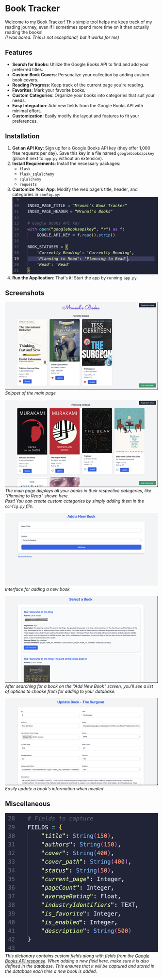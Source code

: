 # Book Tracker

Welcome to my Book Tracker! This simple tool helps me keep track of my reading journey, even if I sometimes spend more time on it than actually reading the books!<br>
_(I was bored. This is not exceptional, but it works for me)_

## Features

- **Search for Books**: Utilize the Google Books API to find and add your preferred titles.
- **Custom Book Covers**: Personalize your collection by adding custom book covers.
- **Reading Progress**: Keep track of the current page you're reading.
- **Favorites**: Mark your favorite books.
- **Custom Categories**: Organize your books into categories that suit your needs.
- **Easy Integration**: Add new fields from the Google Books API with minimal effort.
- **Customization**: Easily modify the layout and features to fit your preferences.

## Installation

1. **Get an API Key**: Sign up for a Google Books API key (they offer 1,000 free requests per day). Save this key in a file named `googlebooksapikey` (place it next to `app.py` without an extension).
2. **Install Requirements**: Install the necessary packages:
   - `flask`
   - `flask_sqlalchemy`
   - `sqlalchemy`
   - `requests`
3. **Customize Your App**: Modify the web page's title, header, and categories in `config.py`:
   ![Front Page](/README_IMGS/6.png)
4. **Run the Application**: That's it! Start the app by running `app.py`.

## Screenshots

![Front Page](/README_IMGS/1.png)
*Snippet of the main page*

![Categories](/README_IMGS/2.png)
*The main page displays all your books in their respective categories, like "Planning to Read" shown here.*  
*Psst! You can create custom categories by simply adding them in the `config.py` file.*

![Adding a New Book](/README_IMGS/3.png)
*Interface for adding a new book*

![Select a Book](/README_IMGS/4.png)
*After searching for a book on the "Add New Book" screen, you’ll see a list of options to choose from for adding to your database.*

![Updating Book Info](/README_IMGS/5.png)
*Easily update a book's information when needed*

## Miscellaneous
![Adding Extra Fields](/README_IMGS/7.png)</br>
*This dictionary contains custom fields along with fields from the [Google Books API response](https://developers.google.com/books/docs/v1/reference/volumes). When adding a new field here, make sure it is also defined in the database. This ensures that it will be captured and stored in the database each time a new book is added.*
